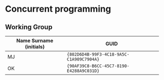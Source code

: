 # Concurrent programming

## Working Group

| Name Surname (initials) | GUID                                     |
| ----------------------- | ---------------------------------------- |
| MJ                      | `{802D6D4B-99F3-4C18-9A5C-C1A909C7904A}` |
| OK                      | `{90AF39C8-B6CC-45C7-8190-E4288A9C031D}` |